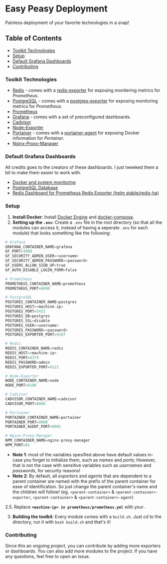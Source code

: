 # Easy Peasy Deployment
Painless deployment of your favorite technologies in a snap!

## Table of Contents
- [Toolkit Technologies](https://github.com/keivanipchihagh/easy-peasy-deployment#toolkit-technologies)
- [Setup](https://github.com/keivanipchihagh/easy-peasy-deployment#setup)
- [Default Grafana Dashboards](https://github.com/keivanipchihagh/easy-peasy-deployment#default-grafana-dashboards)
- [Contributing](https://github.com/keivanipchihagh/easy-peasy-deployment#contributing)

### Toolkit Technologies
- [Redis](https://github.com/keivanipchihagh/easy-peasy-monitoring/tree/main/redis) - comes with a [redis-exporter](https://github.com/oliver006/redis_exporter) for exposing monitering metrics for _Prometheus_.
- [PostgreSQL](https://github.com/keivanipchihagh/easy-peasy-monitoring/tree/main/postgres) - comes with a [postgres-exporter](https://github.com/prometheus-community/postgres_exporter) for exposing monitoring metrics for _Prometheus_.
- [Prometheus](https://github.com/keivanipchihagh/easy-peasy-monitoring/tree/main/prometheus)
- [Grafana](https://github.com/keivanipchihagh/easy-peasy-monitoring/tree/main/grafana) - comes with a set of preconfigured dashboards.
- [Cadvisor](https://github.com/keivanipchihagh/easy-peasy-monitoring/tree/main/cadviser)
- [Node-Exporter](https://github.com/keivanipchihagh/easy-peasy-monitoring/tree/main/node-exporter)
- [Portainer](https://github.com/keivanipchihagh/easy-peasy-deployment/tree/main/portainer) - comes with a [portainer-agent](https://docs.portainer.io/v/ce-2.9/start/install/agent/docker/linux) for exposing Docker information for _Portainer_.
- [Nginx-Proxy-Manager](https://github.com/keivanipchihagh/easy-peasy-deployment/tree/main/nginx-proxy-manager)


### Default Grafana Dashboards
All credits goes to the creators of these dashboards. I just tweeked them a bit to make them easier to work with.
- [Docker and system monitoring](https://grafana.com/grafana/dashboards/893-main/)
- [PostgreSQL Database](https://grafana.com/grafana/dashboards/9628-postgresql-database/)
- [Redis Dashboard for Prometheus Redis Exporter (helm stable/redis-ha)](https://grafana.com/grafana/dashboards/11835-redis-dashboard-for-prometheus-redis-exporter-helm-stable-redis-ha/)

### Setup
1. **Install Docker**: Install [Docker Engine](https://docs.docker.com/engine/install/ubuntu/) and [docker-compose]().
2. **Setting up the `.env`**: Create a `.env` file in the root directory (so that all the modules can access it, instead of having a seperate `.env` for each module) that looks something like the following:

  ```python
  # Grafana
  GRAFANA_CONTAINER_NAME=grafana
  GF_PORT=3000
  GF_SECURITY_ADMIN_USER=<username>
  GF_SECURITY_ADMIN_PASSWORD=<password>
  GF_USERS_ALLOW_SIGN_UP=true
  GF_AUTH_DISABLE_LOGIN_FORM=false

  # Prometheus
  PROMETHEUS_CONTAINER_NAME=prometheus
  PROMETHEUS_PORT=9090

  # PostgreSQL
  POSTGRES_CONTAINER_NAME=postgres
  POSTGRES_HOST=<machine-ip>
  POSTGRES_PORT=5432
  POSTGRES_DB=postgres
  POSTGRES_SSL=disable
  POSTGRES_USER=<username>
  POSTGRES_PASSWORD=<password>
  POSTGRES_EXPORTER_PORT=9187

  # Redis
  REDIS_CONTAINER_NAME=redis
  REDIS_HOST=<machine-ip>
  REDIS_PORT=6379
  REDIS_PASSWORD=admin
  REDIS_EXPORTER_PORT=9121

  # Node-Exporter
  NODE_CONTAINER_NAME=node
  NODE_PORT=9100

  # Cadvisor
  CADVISOR_CONTAINER_NAME=cadvisor
  CADVISOR_PORT=8080

  # Portainer
  PORTAINER_CONTAINER_NAME=portainer
  PORTAINER_PORT=9000
  PORTAINER_AGENT_PORT=9001

  # Nginx-Proxy-Manager
  NPM_CONTAINER_NAME=nginx-proxy-manager
  NPM_PORT=81
  ```
  - **Note 1**: most of the variables spesified above have default values in-case you forget to initialize them, such as *names* and *ports*; However, that is not the case with sensitive variables such as *usernames* and *passwords*, for security reasons!
  - **Note 2**: By default, all *exporters* and *agents* that are dependent to a parent container are named with the prefix of the parent container for ease of identification. So just change the parent container's name and the children will follow! (eg. `<parent-container>` & `<parent-container>-exporter`, `<parent-container>` & `<parent-container>-agent`)
  
2.5. Replace **`<machine-ip> in prometheus/prometheus.yml`** with your .

3. **Building the toolkit**: Every module comes with a `build.sh`. Just *cd* to the directory, run it with `bash build.sh` and that's it!

### Contributing
Since this an ongoing project, you can contribute by adding more exporters or dashboards. You can also add more modules to the project. If you have any questions, feel free to open an issue.
